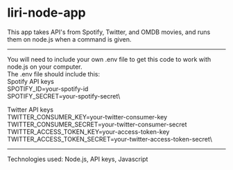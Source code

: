 # liri-node-app

This app takes API's from Spotify, Twitter, and OMDB movies, and runs them on node.js when a command is given.

----------------------------

You will need to include your own .env file to get this code to work with node.js on your computer.  
The .env file should include this:\
Spotify API keys\
SPOTIFY_ID=your-spotify-id\
SPOTIFY_SECRET=your-spotify-secret\

Twitter API keys\
TWITTER_CONSUMER_KEY=your-twitter-consumer-key\
TWITTER_CONSUMER_SECRET=your-twitter-consumer-secret\
TWITTER_ACCESS_TOKEN_KEY=your-access-token-key\
TWITTER_ACCESS_TOKEN_SECRET=your-twitter-access-token-secret\

---------

Technologies used: Node.js, API keys, Javascript
